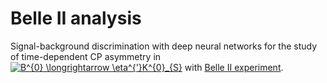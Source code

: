 # Belle II analysis
Signal-background discrimination with deep neural networks for the study of time-dependent CP asymmetry in 
<a href="https://www.codecogs.com/eqnedit.php?latex=B^{0}&space;\longrightarrow&space;\eta^{'}K^{0}_{S}" target="_blank"><img src="https://latex.codecogs.com/gif.latex?B^{0}&space;\longrightarrow&space;\eta^{'}K^{0}_{S}" title="B^{0} \longrightarrow \eta^{'}K^{0}_{S}" /></a>
with [Belle II experiment](https://belle2.jp/#).

